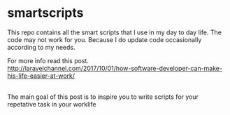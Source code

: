# smartscripts

This repo contains all the smart scripts that I use in my day to day life. 
The code may not work for you. Because I do update code occasionally according to my needs.
 
For more info read this post.
<br>
http://laravelchannel.com/2017/10/01/how-software-developer-can-make-his-life-easier-at-work/

<br>
The main goal of this post is to inspire you to write scripts for your repetative task in your worklife
